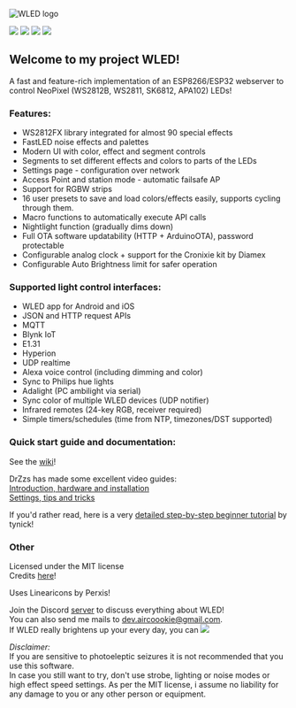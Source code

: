 ![WLED logo](https://raw.githubusercontent.com/Aircoookie/WLED/master/wled_logo.png)   

[![](https://img.shields.io/github/release/Aircoookie/WLED.svg?style=flat-square)](https://github.com/Aircoookie/WLED/releases)
[![](https://img.shields.io/discord/473448917040758787.svg?colorB=blue&label=discord&style=flat-square)](https://discord.gg/KuqP7NE)
[![](https://img.shields.io/badge/quick_start-wiki-blue.svg?style=flat-square)](https://github.com/Aircoookie/WLED/wiki)
[![](https://img.shields.io/badge/app-wled-blue.svg?style=flat-square)](https://github.com/Aircoookie/WLED-App)

## Welcome to my project WLED!

A fast and feature-rich implementation of an ESP8266/ESP32 webserver to control NeoPixel (WS2812B, WS2811, SK6812, APA102) LEDs!

### Features:
- WS2812FX library integrated for almost 90 special effects  
- FastLED noise effects and palettes  
- Modern UI with color, effect and segment controls  
- Segments to set different effects and colors to parts of the LEDs  
- Settings page - configuration over network  
- Access Point and station mode - automatic failsafe AP  
- Support for RGBW strips  
- 16 user presets to save and load colors/effects easily, supports cycling through them.  
- Macro functions to automatically execute API calls  
- Nightlight function (gradually dims down)  
- Full OTA software updatability (HTTP + ArduinoOTA), password protectable  
- Configurable analog clock + support for the Cronixie kit by Diamex  
- Configurable Auto Brightness limit for safer operation  

### Supported light control interfaces:
- WLED app for Android and iOS  
- JSON and HTTP request APIs  
- MQTT  
- Blynk IoT  
- E1.31  
- Hyperion  
- UDP realtime  
- Alexa voice control (including dimming and color)  
- Sync to Philips hue lights  
- Adalight (PC ambilight via serial)  
- Sync color of multiple WLED devices (UDP notifier)  
- Infrared remotes (24-key RGB, receiver required)  
- Simple timers/schedules (time from NTP, timezones/DST supported)  

### Quick start guide and documentation:

See the [wiki](https://github.com/Aircoookie/WLED/wiki)!

DrZzs has made some excellent video guides:  
[Introduction, hardware and installation](https://www.youtube.com/watch?v=tXvtxwK3jRk)  
[Settings, tips and tricks](https://www.youtube.com/watch?v=6eCE2BpLaUQ)  

If you'd rather read, here is a very [detailed step-by-step beginner tutorial](https://tynick.com/blog/11-03-2019/getting-started-with-wled-on-esp8266/) by tynick!  

### Other

Licensed under the MIT license  
Credits [here](https://github.com/Aircoookie/WLED/wiki/Contributors-&-About)!

Uses Linearicons by Perxis!

Join the Discord [server](https://discord.gg/KuqP7NE) to discuss everything about WLED!  
You can also send me mails to [dev.aircoookie@gmail.com](mailto:dev.aircoookie@gmail.com).  
If WLED really brightens up your every day, you can [![](https://img.shields.io/badge/send%20me%20a%20small%20gift-paypal-blue.svg?style=flat-square)](https://paypal.me/aircoookie)

*Disclaimer:*   
If you are sensitive to photoeleptic seizures it is not recommended that you use this software.  
In case you still want to try, don't use strobe, lighting or noise modes or high effect speed settings.
As per the MIT license, i assume no liability for any damage to you or any other person or equipment.  

